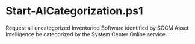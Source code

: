 # Start-AICategorization.ps1
Request all uncategorized Inventoried Software identified by SCCM Asset Intelligence be categorized by the System Center Online service.
